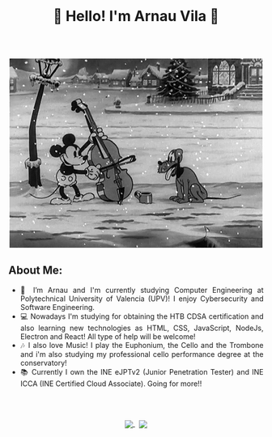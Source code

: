 <br>
<h1 align="center">
	👋 Hello! I'm Arnau Vila 👋
</h1>
<br><br>

<p align="center">
  <img src="./gif.gif" />
</p>

<h2>
	About Me:
</h2>

<ul align="justify">
	<li>🔭 I’m Arnau and I'm currently studying Computer Engineering at Polytechnical University of Valencia (UPV)! I enjoy Cybersecurity and Software Engineering.</li>
	<li>💻 Nowadays I'm studying for obtaining the HTB CDSA certification and also learning new technologies as HTML, CSS, JavaScript, NodeJs, Electron and React! All type of help will be welcome!</li>
 	<li>🎶 I also love Music! I play the Euphonium, the Cello and the Trombone and i'm also studying my professional cello performance degree at the conservatory!</li>
 	<li>📚 Currently I own the INE eJPTv2 (Junior Penetration Tester) and INE ICCA (INE Certified Cloud Associate). Going for more!!</li>
</ul>

<br><br>

<p align="center">
	<a href="https://github.com/4rn4u">
		<img height=200 align="center" src="https://github-readme-stats.vercel.app/api?username=4rn4u" />
	</a> &nbsp;
	<a href="https://github.com/4rn4u">
		<img height=200 align="center" src="https://github-readme-stats.vercel.app/api/top-langs?username=4rn4u&layout=compact&langs_count=8&card_width=250" />
	</a>
</p>

